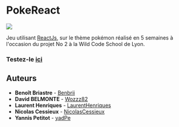 # PokeReact

[<img src="https://cdn.discordapp.com/attachments/414474227710820352/589416897192132608/unknown.png">](http://wildcodeschool.github.io/lyon-0219-react-PokeReact)

Jeu utilisant [ReactJs](https://reactjs.org), sur le thème pokémon réalisé en 5 semaines à l'occasion du projet No 2  à la Wild Code School de Lyon.

### Testez-le [ici](http://wildcodeschool.github.io/lyon-0219-react-PokeReact) 

## Auteurs

* **Benoît Briastre** - [Benbrii](https://github.com/Benbrii)
* **David BELMONTE** - [Wozzz82](https://github.com/Wozzz82)
* **Laurent Henriques** - [LaurentHenriques](https://github.com/LaurentHenriques)
* **Nicolas Cessieux** - [NicolasCessieux](https://github.com/NicolasCessieux)
* **Yannis Petitot** - [yadPe](https://github.com/yadPe)

